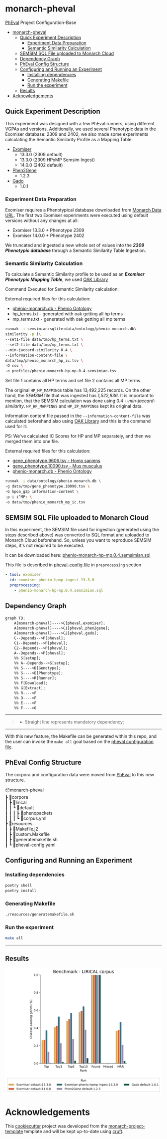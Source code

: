 # monarch-pheval

[PhEval](https://github.com/monarch-initiative/pheval) Project Configuration-Base

- [monarch-pheval](#monarch-pheval)
  - [Quick Experiment Description](#quick-experiment-description)
    - [Experiment Data Preparation](#experiment-data-preparation)
    - [Semantic Similarity Calculation](#semantic-similarity-calculation)
  - [SEMSIM SQL File uploaded to Monarch Cloud](#semsim-sql-file-uploaded-to-monarch-cloud)
  - [Dependency Graph](#dependency-graph)
  - [PhEval Config Structure](#pheval-config-structure)
  - [Configuring and Running an Experiment](#configuring-and-running-an-experiment)
    - [Installing dependencies](#installing-dependencies)
    - [Generating Makefile](#generating-makefile)
    - [Run the experiment](#run-the-experiment)
  - [Results](#results)
- [Acknowledgements](#acknowledgements)

## Quick Experiment Description

This experiment was designed with a few PhEval runners, using different VGPAs and versions.
Additionally, we used several Phenotypic data in the Exomiser database: 2309 and 2402, we also made some experiments calculating the Semantic Similarity Profile as a Mapping Table.

- [Exomiser](https://exomiser.readthedocs.io/en/latest/)
  - 13.3.0 (2309 default)
  - 13.3.0 (2309 HPxMP Semsim Ingest)
  - 14.0.0 (2402 default)
- [Phen2Gene](https://phen2gene.wglab.org/)
  - 1.2.3
- [Gado](https://github.com/molgenis/systemsgenetics/wiki/GADO-Command-line)
  - 1.0.1

### Experiment Data Preparation

Exomiser requires a Phenotypical database downloaded from [Monarch Data URL](https://data.monarchinitiative.org/exomiser/data/).
The first two Exomiser experiments were executed using default versions without any changes at all:

- Exomiser 13.3.0 + Phenotype 2309
- Exomiser 14.0.0 + Phenotype 2402

We truncated and ingested a new whole set of values into the **_2309 Phenotypic database_** through a Semantic Similarity Table Ingestion.

### Semantic Similarity Calculation

To calculate a Semantic Similarity profile to be used as an **_Exomiser Phenotypic Mapping Table_**, we used [OAK Library](https://incatools.github.io/ontology-access-kit/index.html)

Command Executed for Semantic Similarity calculation:

External required files for this calculation:

- [phenio-monarch.db - Phenio Ontology](https://data.monarchinitiative.org/monarch-kg/latest/phenio.db.gz)
- hp_terms.txt - generated with oak getting all hp terms
- mp_terms.txt - generated with oak getting all mp terms

```bash
runoak -i semsimian:sqlite:data/ontology/phenio-monarch.db\
similarity -p i\
--set1-file data/tmp/hp_terms.txt \
--set2-file data/tmp/mp_terms.txt \
--min-jaccard-similarity 0.4 \
--information-content-file \
data/tmp/phenio_monarch_hp_ic.tsv \
-O csv \
-o profiles/phenio-monarch-hp-mp.0.4.semsimian.tsv
```

Set file 1 contains all HP terms and set file 2 contains all MP terms.

The original `HP_MP_MAPPINGS` table has 13,492,225 records.
On the other hand, the _SEMSIM_ file that was ingested has _1,522,836_. It is important to mention, that the SEMSIM calculation was done using 0.4 _--min-jaccard-similarity_. `HP_HP_MAPPINGS` and `HP_ZP_MAPPINGS` kept its original data.

Information content file passed in the `--information-content-file` was calculated beforehand also using [OAK Library](https://incatools.github.io/ontology-access-kit/index.html) and this is the command used for it:

PS: We've calculated IC Scores for HP and MP separately, and then we merged them into one file.

External required files for this calculation:

- [gene_phenotype.9606.tsv - Homo sapiens](https://data.monarchinitiative.org/latest/tsv/gene_associations/gene_phenotype.9606.tsv.gz)
- [gene_phenotype.10090.tsv - Mus musculus](https://data.monarchinitiative.org/latest/tsv/gene_associations/gene_phenotype.10090.tsv.gz)
- [phenio-monarch.db - Phenio Ontology](https://data.monarchinitiative.org/monarch-kg/latest/phenio.db.gz)

```bash
runoak -i data/ontology/phenio-monarch.db \
-g data/tmp/gene_phenotype.10090.tsv \
-G hpoa_g2p information-content \
-p i i^MP: \
-o data/tmp/phenio_monarch_mp_ic.tsv
```

## SEMSIM SQL File uploaded to Monarch Cloud

In this experiment, the SEMSIM file used for ingestion (generated using the steps described above) was converted to SQL format and uploaded to Monarch Cloud beforehand. So, unless you want to reproduce SEMSIM steps, it's not required to be executed.

It can be downloaded here:
[phenio-monarch-hp-mp.0.4.semsimian.sql](https://storage.googleapis.com/data-public-monarchinitiative/semantic-similarity/latest/phenio-monarch-hp-mp.0.4.semsimian.sql)

This file is described in [pheval-config file](resources/pheval-config.yaml) in `preprocessing` section

```yaml
- tool: exomiser
  id: exomiser-phenio-hpmp-ingest-13.3.0
  preprocessing:
    - phenio-monarch-hp-mp.0.4.semsimian.sql
```

## Dependency Graph

```mermaid
graph TD;
    A[monarch-pheval]---->C[pheval.exomiser];
    A[monarch-pheval]---->C1[pheval.phen2gene];
    A[monarch-pheval]---->C2[pheval.gado];
    C--Depends-->P[pheval];
    C1--Depends-->P[pheval];
    C2--Depends-->P[pheval];
    A--Depends-->P[pheval];
    %% S[setup];
    %% A--Depends-->S[setup];
    %% S---->D[Genotype];
    %% S---->E[Phenotype];
    %% S---->R[Runner];
    %% F[Download];
    %% G[Extract];
    %% R---->F
    %% D---->F
    %% E---->F
    %% F---->G
```

---

> - Straight line represents mandatory dependency;

---

With this new feature, the Makefile can be generated within this repo, and the user can invoke the `make all` goal based on the [pheval configuration file](resources/pheval-config.yaml).

## PhEval Config Structure

The corpora and configuration data were moved from [PhEval](https://github.com/monarch-initiative/pheval) to this new structure.

📦monarch-pheval  
┣ 📂corpora  
┃ ┣ 📂lirical  
┃ ┃ ┗ 📂default  
┃ ┃ ┃ ┣ 📂phenopackets  
┃ ┃ ┃ ┗ 📜corpus.yml  
┣ 📂resources  
┃ ┣ 📜Makefile.j2  
┃ ┣ 📜custom.Makefile  
┃ ┣ 📜generatemakefile.sh  
┃ ┗ 📜pheval-config.yaml

## Configuring and Running an Experiment

### Installing dependencies

```bash
poetry shell
poetry install
```

### Generating Makefile

```bash
./resources/generatemakefile.sh
```

### Run the experiment

```bash
make all
```

---

## Results

![alt text](results/gene_rank_stats.svg)

# Acknowledgements

This [cookiecutter](https://cookiecutter.readthedocs.io/en/stable/README.html) project was developed from the [monarch-project-template](https://github.com/monarch-initiative/monarch-project-template) template and will be kept up-to-date using [cruft](https://cruft.github.io/cruft/).
